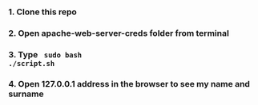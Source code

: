 ### 1. Clone this repo
### 2. Open apache-web-server-creds folder from terminal
### 3. Type <code> sudo bash ./script.sh </code>
### 4. Open 127.0.0.1 address in the browser to see my name and surname